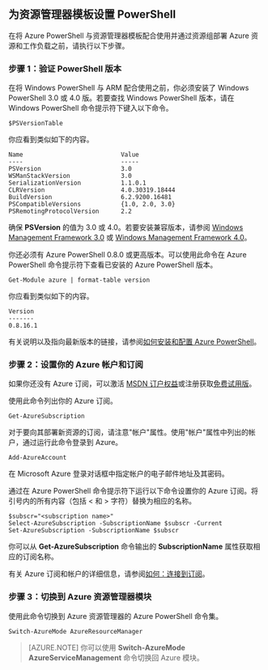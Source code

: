 <properties services="virtual-machines" title="Setting up PowerShell for Resource Manager templates" authors="JoeDavies-MSFT" solutions="" manager="timlt" editor="tysonn" />

<tags
   ms.service="virtual-machines"
   ms.devlang="na"
   ms.topic="article"
   ms.tgt_pltfrm=""
   ms.workload="infrastructure"
   ms.date="04/14/2015"
   ms.author="josephd" />

## 为资源管理器模板设置 PowerShell

在将 Azure PowerShell 与资源管理器模板配合使用并通过资源组部署 Azure 资源和工作负载之前，请执行以下步骤。

### 步骤 1：验证 PowerShell 版本

在将 Windows PowerShell 与 ARM 配合使用之前，你必须安装了 Windows PowerShell 3.0 或 4.0 版。若要查找 Windows PowerShell 版本，请在 Windows PowerShell 命令提示符下键入以下命令。

	$PSVersionTable

你应看到类似如下的内容。

	Name                           Value
	----                           -----
	PSVersion                      3.0
	WSManStackVersion              3.0
	SerializationVersion           1.1.0.1
	CLRVersion                     4.0.30319.18444
	BuildVersion                   6.2.9200.16481
	PSCompatibleVersions           {1.0, 2.0, 3.0}
	PSRemotingProtocolVersion      2.2

确保 **PSVersion** 的值为 3.0 或 4.0。若要安装兼容版本，请参阅 [Windows Management Framework 3.0](http://www.microsoft.com/download/details.aspx?id=34595) 或 [Windows Management Framework 4.0](http://www.microsoft.com/download/details.aspx?id=40855)。

你还必须有 Azure PowerShell 0.8.0 或更高版本。可以使用此命令在 Azure PowerShell 命令提示符下查看已安装的 Azure PowerShell 版本。

	Get-Module azure | format-table version

你应看到类似如下的内容。

	Version
	-------
	0.8.16.1

有关说明以及指向最新版本的链接，请参阅[如何安装和配置 Azure PowerShell](powershell-install-configure.md)。


### 步骤 2：设置你的 Azure 帐户和订阅

如果你还没有 Azure 订阅，可以激活 [MSDN 订户权益](http://azure.microsoft.com/pricing/member-offers/msdn-benefits-details/)或注册获取[免费试用版](http://azure.microsoft.com/pricing/free-trial/)。

使用此命令列出你的 Azure 订阅。

	Get-AzureSubscription

对于要向其部署新资源的订阅，请注意"帐户"属性。使用"帐户"属性中列出的帐户，通过运行此命令登录到 Azure。

	Add-AzureAccount

在 Microsoft Azure 登录对话框中指定帐户的电子邮件地址及其密码。

通过在 Azure PowerShell 命令提示符下运行以下命令设置你的 Azure 订阅。将引号内的所有内容（包括 < 和 > 字符）替换为相应的名称。

	$subscr="<subscription name>"
	Select-AzureSubscription -SubscriptionName $subscr -Current
	Set-AzureSubscription -SubscriptionName $subscr

你可以从 **Get-AzureSubscription** 命令输出的 **SubscriptionName** 属性获取相应的订阅名称。

有关 Azure 订阅和帐户的详细信息，请参阅[如何：连接到订阅](powershell-install-configure.md#Connect)。

### 步骤 3：切换到 Azure 资源管理器模块

使用此命令切换到 Azure 资源管理器的 Azure PowerShell 命令集。

	Switch-AzureMode AzureResourceManager

> [AZURE.NOTE] 你可以使用 **Switch-AzureMode AzureServiceManagement** 命令切换回 Azure 模块。

<!---HONumber=56-->